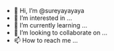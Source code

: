 - 👋 Hi, I’m @sureyayayaya
- 👀 I’m interested in ...
- 🌱 I’m currently learning ...
- 💞️ I’m looking to collaborate on ...
- 📫 How to reach me ...

<!---
sureyayayaya/sureyayayaya is a ✨ special ✨ repository because its `README.md` (this file) appears on your GitHub profile.
You can click the Preview link to take a look at your changes.
--->
